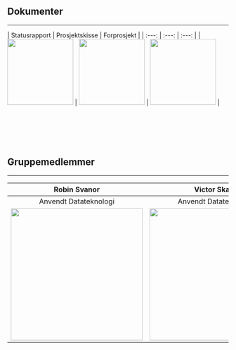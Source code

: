 <link href="stylesheet.css" rel="stylesheet">

## Dokumenter

---

<div>
| Statusrapport | Prosjektskisse | Forprosjekt |
| :---: | :---: | :---: |
| <a href="https://github.com/jespersolbakken/gruppe19bp2021/raw/gh-pages/Filer/Statusrapport.pdf" target="_blank"><img class="zoom" src="https://github.com/jespersolbakken/gruppe19bp2021/raw/gh-pages/Bilder/Logo/documents.png" height="150"></a> | <a href="https://github.com/jespersolbakken/gruppe19bp2021/raw/gh-pages/Filer/Prosjektskisse.pdf" target="_blank"><img class="zoom" src="https://github.com/jespersolbakken/gruppe19bp2021/raw/gh-pages/Bilder/Logo/documents.png" height="150"></a> | <a href="https://github.com/jespersolbakken/gruppe19bp2021/raw/gh-pages/Filer/Forprosjekt.pdf" target="_blank"><img class="zoom" src="https://github.com/jespersolbakken/gruppe19bp2021/raw/gh-pages/Bilder/Logo/documents.png" height="150"></a> |
</div>
<br><br><br><br><br>

## Gruppemedlemmer

---

| Robin Svanor | Victor Skaar | Jesper Solbakken |
| :---: | :---: | :---: |
| Anvendt Datateknologi | Anvendt Datateknologi | Anvendt Datateknologi |
| <img src="https://github.com/jespersolbakken/gruppe19bp2021/raw/gh-pages/Bilder/robin.png" height="300">  | <img src="https://github.com/jespersolbakken/gruppe19bp2021/raw/gh-pages/Bilder/victor.png" height="300">  | <img src="https://github.com/jespersolbakken/gruppe19bp2021/raw/gh-pages/Bilder/jesper.png" height="300"> |

